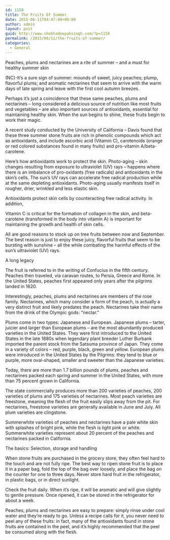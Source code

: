 ```yaml
---
id: 1158
title: The Fruits Of Summer
date: 2015-06-11T04:47:00+00:00
author: admin
layout: post
guid: http://www.shobhadeepaksingh.com/?p=1158
permalink: /2015/06/11/the-fruits-of-summer/
categories:
  - General
---
```

Peaches, plums and nectarines are a rite of summer &#8211; and a must for healthy summer skin

(NC)-It&#8217;s a sure sign of summer: mounds of sweet, juicy peaches; plump, flavorful plums; and aromatic nectarines that seem to arrive with the warm days of late spring and leave with the first cool autumn breezes.

Perhaps it&#8217;s just a coincidence that these same peaches, plums and nectarines &#8211; long considered a delicious source of nutrition like most fruits and vegetables &#8211; are also important sources of antioxidants, essential for maintaining healthy skin. When the sun begins to shine, these fruits begin to work their magic.

A recent study conducted by the University of California &#8211; Davis found that these three summer stone fruits are rich in phenolic compounds which act as antioxidants, and include ascorbic acid (Vitamin C), carotenoids (orange or red colored substances found in many fruits) and pro-vitamin A/beta-carotene.

Here&#8217;s how antioxidants work to protect the skin. Photo-aging &#8211; skin changes resulting from exposure to ultraviolet (UV) rays &#8211; happens where there is an imbalance of pro-oxidants (free radicals) and antioxidants in the skin&#8217;s cells. The sun&#8217;s UV rays can accelerate free radical production while at the same depleting antioxidants. Photo-aging usually manifests itself in rougher, drier, wrinkled and less elastic skin.

Antioxidants protect skin cells by counteracting free radical activity. In addition,

Vitamin C is critical for the formation of collagen in the skin, and beta-carotene (transformed in the body into vitamin A) is important for maintaining the growth and health of skin cells.

All are good reasons to stock up on tree fruits between now and September. The best reason is just to enjoy these juicy, flavorful fruits that seem to be bursting with sunshine &#8211; all the while combating the harmful effects of the sun&#8217;s ultraviolet (UV) rays.

A long legacy

The fruit is referred to in the writing of Confucius in the fifth century. Peaches then traveled, via caravan routes, to Persia, Greece and Rome. In the United States, peaches first appeared only years after the pilgrims landed in 1620.

Interestingly, peaches, plums and nectarines are members of the rose family. Nectarines, which many consider a form of the peach, is actually a very distinct fruit and likely predates the peach. Nectarines take their name from the drink of the Olympic gods: &#8220;nectar.&#8221;

Plums come in two types: Japanese and European. Japanese plums &#8211; tarter, juicier and larger than European plums &#8211; are the most abundantly produced varieties in the United States. They were first introduced to the United States in the late 1880s when legendary plant breeder Luther Burbank imported the parent stock from the Satsuma province of Japan. They come in a variety of colors &#8211; red, purple, black, green and yellow. European plums were introduced in the United States by the Pilgrims: they tend to blue or purple, more oval-shaped, smaller and sweeter than the Japanese varieties.

Today, there are more than 1.7 billion pounds of plums, peaches and nectarines packed each spring and summer in the United States, with more than 75 percent grown in California. 

The state commercially produces more than 200 varieties of peaches, 200 varieties of plums and 175 varieties of nectarines. Most peach varieties are freestone, meaning the flesh of the fruit easily slips away from the pit. For nectarines, freestone varieties are generally available in June and July. All plum varieties are clingstone.

Summerwhite varieties of peaches and nectarines have a pale white skin with splashes of bright pink, while the flesh is light pink or white. Summerwhite varieties represent about 20 percent of the peaches and nectarines packed in California. 

The basics: Selection, storage and handling

When stone fruits are purchased in the grocery store, they often feel hard to the touch and are not fully ripe. The best way to ripen stone fruit is to place it in a paper bag, fold the top of the bag over loosely, and place the bag on the counter for one to three days. Never store hard fruit in the refrigerator, in plastic bags, or in direct sunlight.

Check the fruit daily. When it&#8217;s ripe, it will be aromatic and will give slightly to gentle pressure. Once ripened, it can be stored in the refrigerator for about a week.

Peaches, plums and nectarines are easy to prepare: simply rinse under cool water and they&#8217;re ready to go. Unless a recipe calls for it, you never need to peel any of these fruits: in fact, many of the antioxidants found in stone fruits are contained in the peel, and it&#8217;s highly recommended that the peel be consumed along with the flesh.